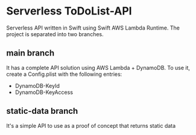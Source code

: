 # Serverless ToDoList-API

Serverless API written in Swift using Swift AWS Lambda Runtime. The project is separated into two branches.

## main branch
It has a complete API solution using AWS Lambda + DynamoDB. To use it, create a Config.plist with the following entries:
- DynamoDB-KeyId
- DynamoDB-KeyAccess

## static-data branch
It's a simple API to use as a proof of concept that returns static data

